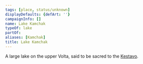 ```yaml
---
tags: [place, status/unknown]
displayDefaults: {defArt: ''}
campaignInfo: []
name: Lake Kamchak
typeOf: lake
partOf:
aliases: [Kamchak]
title: Lake Kamchak
---
```

A large lake on the upper Volta, said to be sacred to the [Kestavo](<../../../../cosmology/religions/kestavo/kestavo.md>).
